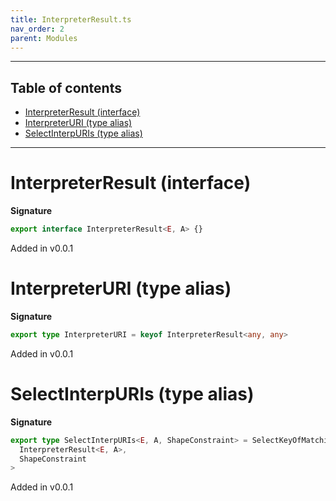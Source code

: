 ```yaml
---
title: InterpreterResult.ts
nav_order: 2
parent: Modules
---
```


---

<h2 class="text-delta">Table of contents</h2>

- [InterpreterResult (interface)](#interpreterresult-interface)
- [InterpreterURI (type alias)](#interpreteruri-type-alias)
- [SelectInterpURIs (type alias)](#selectinterpuris-type-alias)

---

# InterpreterResult (interface)

**Signature**

```ts
export interface InterpreterResult<E, A> {}
```

Added in v0.0.1

# InterpreterURI (type alias)

**Signature**

```ts
export type InterpreterURI = keyof InterpreterResult<any, any>
```

Added in v0.0.1

# SelectInterpURIs (type alias)

**Signature**

```ts
export type SelectInterpURIs<E, A, ShapeConstraint> = SelectKeyOfMatchingValues<
  InterpreterResult<E, A>,
  ShapeConstraint
>
```

Added in v0.0.1
